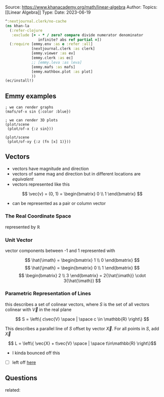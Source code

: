 Source: https://www.khanacademy.org/math/linear-algebra
Author:
Topics: [[Linear Algebra]]
Type: 
Date: 2023-06-19

```clj
^:nextjournal.clerk/no-cache
(ns khan-la
  (:refer-clojure
   :exclude [+ - * / zero? compare divide numerator denominator
               infinite? abs ref partial =])
  (:require [emmy.env :as e :refer :all]
            [nextjournal.clerk :as clerk]
            [emmy.viewer :as ev]
            [emmy.clerk :as ec]
            ;; [emmy.leva :as leva]
            [emmy.mafs :as mafs]
            [emmy.mathbox.plot :as plot]
            ))
(ec/install!)
```

## Emmy examples

```
; we can render graphs
(mafs/of-x sin {:color :blue})

; we can render 3D plots
(plot/scene
 (plot/of-x {:z sin}))

(plot/scene
 (plot/of-xy {:z (fn [x] 1)}))
```

## Vectors
- vectors have magnitude and direction
- vectors of same mag and direction but in different locations are _equivalent_
- vectors represented like this 

$$ \vec{v} = (0, 1) = \begin{bmatrix} 0 \\ 1 \end{bmatrix} $$

- can be represented as a pair or column vector

### The Real Coordinate Space
represented by $\mathbb{R}$

### Unit Vector
vector components between -1 and 1 represented with

$$ \hat{\imath} = \begin{bmatrix} 1 \\ 0 \end{bmatrix} $$
$$ \hat{\jmath} = \begin{bmatrix} 0 \\ 1 \end{bmatrix} $$
$$ \begin{bmatrix} 2 \\ 3 \end{bmatrix} = 2{\hat{\imath}} \cdot 3{\hat{\imath}} $$

### Parametric Representation of Lines
this describes a set of colinear vectors, where $S$ is the set of all vectors colinear with $\vec{V}$ in the real plane

$$ S = \left\{ c\vec{V} \space | \space c \in \mathbb{R} \right\}  $$

This describes a parallel line of $S$ offset by vector $\vec{X}$. For all points in $S$, add $\vec{X}$

$$ L = \left\{ \vec{X} + t\vec{V} \space | \space t\in\mathbb{R} \right\}$$
- I kinda bounced off this



- [ ] left off [here](https://www.khanacademy.org/math/linear-algebra/vectors-and-spaces/linear-combinations/v/linear-combinations-and-span)

## Questions

related:
